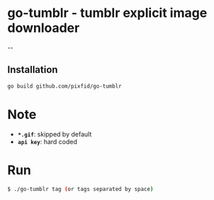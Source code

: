 # go-tumblr - tumblr explicit image downloader
--

## Installation

```bash
go build github.com/pixfid/go-tumblr
```

# Note
* **`*.gif`**: skipped by default
* **`api key`**: hard coded
 
# Run
```bash
$ ./go-tumblr tag (or tags separated by space)
```